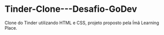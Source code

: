 # Tinder-Clone---Desafio-GoDev
Clone do Tinder utilizando HTML e CSS, projeto proposto pela Ímã Learning Place.

